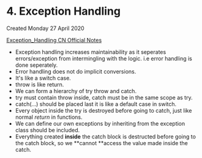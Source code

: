 # 4. Exception Handling
Created Monday 27 April 2020

[Exception_Handling CN Official Notes](4._Exception_Handling/Exception_Handling.pdf)


* Exception handling increases maintainability as it seperates errors/exception from intermingling with the logic. i.e error handling is done seperately.
* Error handling does not do implicit conversions.
* It's like a switch case.
* throw is like return.
* We can form a hierarchy of try throw and catch.
* try must contain throw inside, catch must be in the same scope as try.
* catch(...) should be placed last it is like a default case in switch.
* Every object inside the try is destroyed before going to catch, just like normal *return* in functions.
* We can define our own exceptions by inheriting from the exception class <exception> should be included.
* Everything created **inside** the catch block is destructed before going to the catch block, so we **cannot **access the value made inside the catch.


